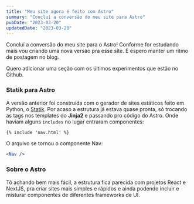 ```yaml
---
title: "Meu site agora é feito com Astro"
summary: "Concluí a conversão do meu site para Astro"
pubDate: "2023-03-20"
updatedDate: "2023-03-20"
---
```


Concluí a conversão do meu site para o Astro! Conforme for estudando mais vou criando uma nova versão pra esse site. E espero manter um ritmo de postagem no blog.

Quero adicionar uma seção com os últimos experimentos que estão no Github.

### Statik para Astro

A versão anterior foi construída com o gerador de sites estáticos feito em Python, o [Statik](https://github.com/thanethomson/statik). Por acaso a estrutura já estava quase pronta, só trocando as tags nos templates do **Jinja2** e passando pro código do Astro. Onde haviam alguns `includes` no lugar entraram componentes:

```html
{% include 'nav.html' %}
```

O arquivo se tornou o componente Nav:

```jsx
<Nav />
```

### Sobre o Astro

Tô achando bem mais fácil, a estrutura fica parecida com projetos React e NextJS, pra criar sites mais simples e rápidos e ainda podendo incluir e misturar componentes de diferentes frameworks de UI.
